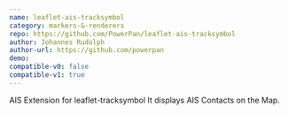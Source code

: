 ```yaml
---
name: leaflet-ais-tracksymbol
category: markers-&-renderers
repo: https://github.com/PowerPan/leaflet-ais-tracksymbol
author: Johannes Rudolph
author-url: https://github.com/powerpan
demo: 
compatible-v0: false
compatible-v1: true
---
```


AIS Extension for leaflet-tracksymbol It displays AIS Contacts on the Map.
